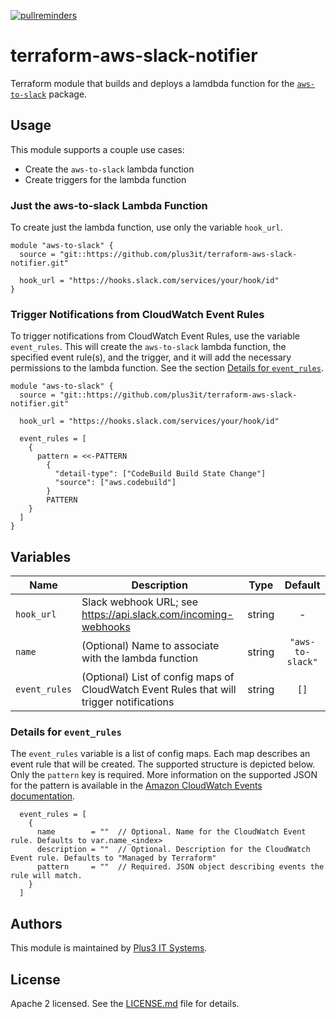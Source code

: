 [![pullreminders](https://pullreminders.com/badge.svg)](https://pullreminders.com?ref=badge)

# terraform-aws-slack-notifier

Terraform module that builds and deploys a lamdbda function for the
[`aws-to-slack`][aws-to-slack] package.

[aws-to-slack]: https://github.com/arabold/aws-to-slack

## Usage

This module supports a couple use cases:

* Create the `aws-to-slack` lambda function
* Create triggers for the lambda function

### Just the aws-to-slack Lambda Function

To create just the lambda function, use only the variable `hook_url`.

```hcl
module "aws-to-slack" {
  source = "git::https://github.com/plus3it/terraform-aws-slack-notifier.git"

  hook_url = "https://hooks.slack.com/services/your/hook/id"
}
```

### Trigger Notifications from CloudWatch Event Rules

To trigger notifications from CloudWatch Event Rules, use the variable
`event_rules`. This will create the `aws-to-slack` lambda function, the
specified event rule(s), and the trigger, and it will add the necessary
permissions to the lambda function. See the section [Details for `event_rules`](details-for-event_rules).

```hcl
module "aws-to-slack" {
  source = "git::https://github.com/plus3it/terraform-aws-slack-notifier.git"

  hook_url = "https://hooks.slack.com/services/your/hook/id"

  event_rules = [
    {
      pattern = <<-PATTERN
        {
          "detail-type": ["CodeBuild Build State Change"]
          "source": ["aws.codebuild"]
        }
        PATTERN
    }
  ]
}
```

## Variables

| Name | Description | Type | Default |
|------|-------------|:----:|:-------:|
| `hook_url` | Slack webhook URL; see <https://api.slack.com/incoming-webhooks> | string | - |
| `name` | (Optional) Name to associate with the lambda function | string | `"aws-to-slack"` |
| `event_rules` | (Optional) List of config maps of CloudWatch Event Rules that will trigger notifications | string | `[]` |

### Details for `event_rules`

The `event_rules` variable is a list of config maps. Each map describes an
event rule that will be created. The supported structure is depicted below.
Only the `pattern` key is required. More information on the supported JSON
for the pattern is available in the [Amazon CloudWatch Events documentation][cloudwatch-docs].

[cloudwatch-docs]: https://docs.aws.amazon.com/AmazonCloudWatch/latest/events/CloudWatchEventsandEventPatterns.html

```hcl
  event_rules = [
    {
      name        = ""  // Optional. Name for the CloudWatch Event rule. Defaults to var.name_<index>
      description = ""  // Optional. Description for the CloudWatch Event rule. Defaults to "Managed by Terraform"
      pattern     = ""  // Required. JSON object describing events the rule will match.
    }
  ]
```

## Authors

This module is maintained by [Plus3 IT Systems](https://github.com/plus3it).

## License

Apache 2 licensed. See the [LICENSE.md](LICENSE.md) file for details.
